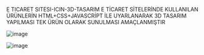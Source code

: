E TICARET SITESI-ICIN-3D-TASARIM
E TİCARET SİTELERİNDE KULLANILAN ÜRÜNLERİN HTML+CSS+JAVASCRİPT İLE UYARLANARAK 3D TASARIM YAPILMASI TEK ÜRÜN OLARAK SUNULMASI AMAÇLANMIŞTIR



![image](https://user-images.githubusercontent.com/63557903/115502086-039a7d00-a27d-11eb-9d2f-cd2eda3d80a3.png)




![image](https://user-images.githubusercontent.com/63557903/115502211-36447580-a27d-11eb-8829-4c36fb1c8691.png)

